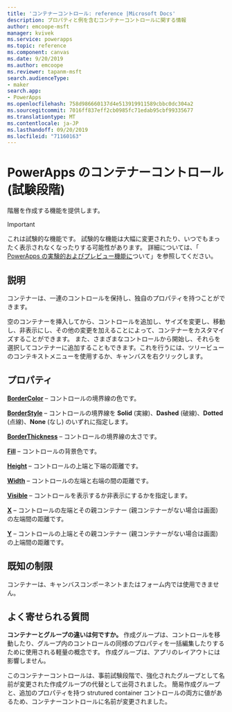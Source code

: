 ```yaml
---
title: 'コンテナーコントロール: reference |Microsoft Docs'
description: プロパティと例を含むコンテナーコントロールに関する情報
author: emcoope-msft
manager: kvivek
ms.service: powerapps
ms.topic: reference
ms.component: canvas
ms.date: 9/20/2019
ms.author: emcoope
ms.reviewer: tapanm-msft
search.audienceType:
- maker
search.app:
- PowerApps
ms.openlocfilehash: 758d986660137d4e513919911589cbbc0dc304a2
ms.sourcegitcommit: 7016ff837eff2cb0985fc71edab95cbf99335677
ms.translationtype: MT
ms.contentlocale: ja-JP
ms.lasthandoff: 09/20/2019
ms.locfileid: "71160163"
---
```

# <a name="container-control-in-powerapps-experimental"></a>PowerApps のコンテナーコントロール (試験段階)
階層を作成する機能を提供します。

> [!IMPORTANT]
> これは試験的な機能です。 試験的な機能は大幅に変更されたり、いつでもまったく表示されなくなったりする可能性があります。
> 詳細については、「 [PowerApps の実験的およびプレビュー機能に](https://docs.microsoft.com/en-us/powerapps/maker/canvas-apps/working-with-experimental-preview)ついて」を参照してください。

## <a name="description"></a>説明
 コンテナーは、一連のコントロールを保持し、独自のプロパティを持つことができます。 

空のコンテナーを挿入してから、コントロールを追加し、サイズを変更し、移動し、非表示にし、その他の変更を加えることによって、コンテナーをカスタマイズすることができます。 また、さまざまなコントロールから開始し、それらを選択してコンテナーに追加することもできます。これを行うには、ツリービューのコンテキストメニューを使用するか、キャンバスを右クリックします。 

## <a name="properties"></a>プロパティ
**[BorderColor](properties-color-border.md)** – コントロールの境界線の色です。

**[BorderStyle](properties-color-border.md)** – コントロールの境界線を **Solid** (実線)、**Dashed** (破線)、**Dotted** (点線)、**None** (なし) のいずれに指定します。

**[BorderThickness](properties-color-border.md)** – コントロールの境界線の太さです。

**[Fill](properties-color-border.md)** – コントロールの背景色です。

**[Height](properties-size-location.md)** – コントロールの上端と下端の距離です。

**[Width](properties-size-location.md)** – コントロールの左端と右端の間の距離です。

**[Visible](properties-core.md)** – コントロールを表示するか非表示にするかを指定します。

**[X](properties-size-location.md)** – コントロールの左端とその親コンテナー (親コンテナーがない場合は画面) の左端間の距離です。 

**[Y](properties-size-location.md)** – コントロールの上端とその親コンテナー (親コンテナーがない場合は画面) の上端間の距離です。 


## <a name="known-limitations"></a>既知の制限

コンテナーは、キャンバスコンポーネントまたはフォーム内では使用できません。 

## <a name="frequently-asked-questions"></a>よく寄せられる質問

**コンテナーとグループの違いは何ですか。**
作成グループは、コントロールを移動したり、グループ内のコントロールの同様のプロパティを一括編集したりするために使用される軽量の概念です。 作成グループは、アプリのレイアウトには影響しません。 

このコンテナーコントロールは、事前試験段階で、強化されたグループとして名前が変更された作成グループの代替として出荷されました。 簡易作成グループと、追加のプロパティを持つ strutured container コントロールの両方に値があるため、コンテナーコントロールに名前が変更されました。 

